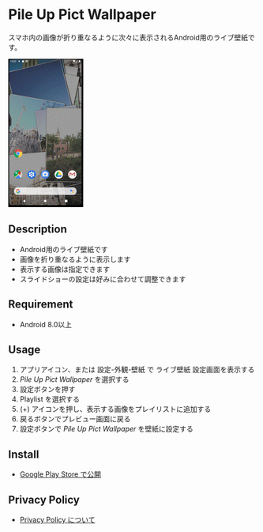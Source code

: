 ﻿# Pile Up Pict Wallpaper

スマホ内の画像が折り重なるように次々に表示されるAndroid用のライブ壁紙です。

![demo](images/demo.gif)

## Description

- Android用のライブ壁紙です
- 画像を折り重なるように表示します
- 表示する画像は指定できます
- スライドショーの設定は好みに合わせて調整できます

## Requirement

- Android 8.0以上

## Usage

1. アプリアイコン、または 設定-外観-壁紙 で ライブ壁紙 設定画面を表示する
2. *Pile Up Pict Wallpaper* を選択する
3. 設定ボタンを押す
4. Playlist を選択する
5. (+) アイコンを押し、表示する画像をプレイリストに追加する
6. 戻るボタンでプレビュー画面に戻る
7. 設定ボタンで *Pile Up Pict Wallpaper* を壁紙に設定する

## Install

- [Google Play Store で公開](https://play.google.com/store/apps/details?id=tech.takumisoft.piliuppictwallpaper)

## Privacy Policy

- [Privacy Policy について](PrivacyPolicy.md)
